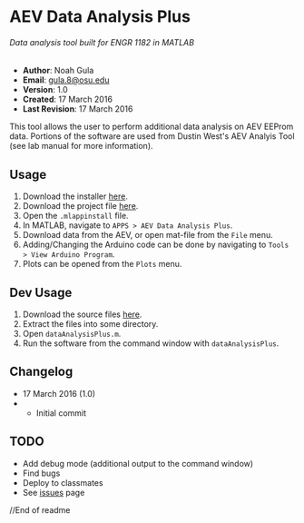 # AEV Data Analysis Plus
###### Data analysis tool built for ENGR 1182 in MATLAB

- **Author**: Noah Gula
- **Email**: gula.8@osu.edu
- **Version**: 1.0
- **Created**: 17 March 2016
- **Last Revision**: 17 March 2016

This tool allows the user to perform additional data analysis on AEV EEProm data. Portions of the software are used from Dustin West's AEV Analyis Tool (see lab manual for more information). 

## Usage
1. Download the installer [here](https://github.com/gulanr/dataAnalysisPlus/blob/master/AEV%20Data%20Analysis%20Plus.mlappinstall?raw=true).
2. Download the project file [here](https://github.com/gulanr/dataAnalysisPlus/raw/master/AEV%20Data%20Analysis%20Plus.prj).
3. Open the `.mlappinstall` file.
4. In MATLAB, navigate to `APPS > AEV Data Analysis Plus`.
5. Download data from the AEV, or open mat-file from the `File` menu.
6. Adding/Changing the Arduino code can be done by navigating to `Tools > View Arduino Program`.
7. Plots can be opened from the `Plots` menu.

## Dev Usage
1. Download the source files [here](https://github.com/gulanr/dataAnalysisPlus/archive/master.zip).
2. Extract the files into some directory.
3. Open `dataAnalysisPlus.m`.
4. Run the software from the command window with `dataAnalysisPlus`.

## Changelog
- 17 March 2016 (1.0)
-  - Initial commit

## TODO
- Add debug mode (additional output to the command window)
- Find bugs
- Deploy to classmates
- See [issues](https://github.com/gulanr/dataAnalysisPlus/issues) page

//End of readme
